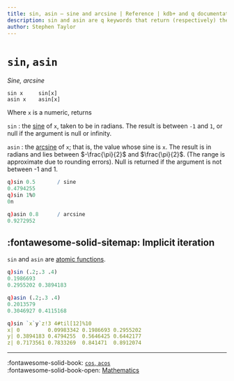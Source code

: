 ```yaml
---
title: sin, asin – sine and arcsine | Reference | kdb+ and q documentation
description: sin and asin are q keywords that return (respectively) the sin and arcsine of their argument.
author: Stephen Taylor
---
```

# `sin`, `asin`

_Sine, arcsine_





```syntax
sin x     sin[x]
asin x    asin[x]
```

Where `x` is a numeric, returns 

`sin`
: the [sine](https://en.wikipedia.org/wiki/Sine) of `x`, taken to be in radians. The result is between `-1` and `1`, or null if the argument is null or infinity.

`asin`
: the [arcsine](https://en.wikipedia.org/wiki/Inverse_trigonometric_functions#Basic_properties) of `x`; that is, the value whose sine is `x`. The result is in radians and lies between $-\frac{\pi}{2}$ and $\frac{\pi}{2}$. (The range is approximate due to rounding errors).
Null is returned if the argument is not between -1 and 1.

```q
q)sin 0.5       / sine
0.4794255
q)sin 1%0
0n

q)asin 0.8      / arcsine
0.9272952
```


## :fontawesome-solid-sitemap: Implicit iteration

`sin` and `asin` are [atomic functions](../basics/atomic.md).

```q
q)sin (.2;.3 .4)
0.1986693
0.2955202 0.3894183

q)asin (.2;.3 .4)
0.2013579
0.3046927 0.4115168

q)sin `x`y`z!3 4#til[12]%10
x| 0         0.09983342 0.1986693 0.2955202
y| 0.3894183 0.4794255  0.5646425 0.6442177
z| 0.7173561 0.7833269  0.841471  0.8912074
```


----
:fontawesome-solid-book:
[`cos`, `acos`](cos.md)
<br>
:fontawesome-solid-book-open:
[Mathematics](../basics/math.md)

